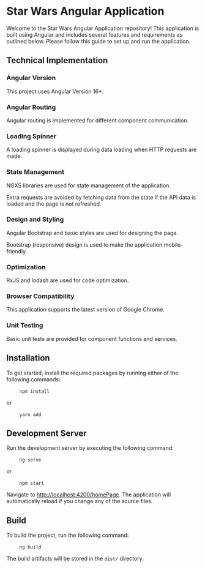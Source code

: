 <h1>Star Wars Angular Application</h1>

<p>Welcome to the Star Wars Angular Application repository! This application is built using Angular and includes several features and requirements as outlined below. Please follow this guide to set up and run the application.</p>

<h2>Technical Implementation</h2>

<h3>Angular Version</h3>
<p>This project uses Angular Version 16+.</p>

<h3>Angular Routing</h3>
<p>Angular routing is implemented for different component communication.</p>

<h3>Loading Spinner</h3>
<p>A loading spinner is displayed during data loading when HTTP requests are made.</p>

<h3>State Management</h3>
<p>NGXS libraries are used for state management of the application.</p>
<p>Extra requests are avoided by fetching data from the state if the API data is loaded and the page is not refreshed.</p>

<h3>Design and Styling</h3>
<p>Angular Bootstrap and basic styles are used for designing the page.</p>
<p>Bootstrap (responsive) design is used to make the application mobile-friendly.</p>

<h3>Optimization</h3>
<p>RxJS and lodash are used for code optimization.</p>

<h3>Browser Compatibility</h3>
<p>This application supports the latest version of Google Chrome.</p>

<h3>Unit Testing</h3>
<p>Basic unit tests are provided for component functions and services.</p>

<h2>Installation</h2>
<p>To get started, install the required packages by running either of the following commands:</p>
<pre>
    <code>npm install</code>
</pre>
<p>or</p>
<pre>
    <code>yarn add</code>
</pre>

<h2>Development Server</h2>
<p>Run the development server by executing the following command:</p>
<pre>
    <code>ng serve</code>
</pre>
<p>or</p>
<pre>
    <code>npm start</code>
</pre>
<p>Navigate to <a href="http://localhost:4200/homePage">http://localhost:4200/homePage</a>. The application will automatically reload if you change any of the source files.</p>

<h2>Build</h2>
<p>To build the project, run the following command:</p>
<pre>
    <code>ng build</code>
</pre>
<p>The build artifacts will be stored in the <code>dist/</code> directory.</p>